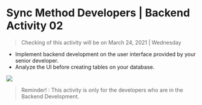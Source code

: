 # Sync Method Developers | Backend Activity 02
> Checking of this activity will be on March 24, 2021 | Wednesday


- Implement backend development on the user interface provided by your senior developer. 
- Analyze the UI before creating tables on your database. 

<img src="https://scontent.fmnl16-1.fna.fbcdn.net/v/t1.0-9/95665643_103345161371710_3068525030846496768_n.png?_nc_cat=108&ccb=1-3&_nc_sid=09cbfe&_nc_eui2=AeFTLcxkQKv7-_trhw27-8GEBDZhfqOv560ENmF-o6_nre4uzF4sUt4JNomao8chWkGEafX0aKe3dC6vA8Sxr2ki&_nc_ohc=bv1C5R9G9poAX_x3IHn&_nc_ht=scontent.fmnl16-1.fna&oh=17cba00fa8c4bce88d3ee1fe548639f7&oe=6074DF0D" />

> Reminder! : This activity is only for the developers who are in the Backend Development.  
